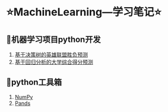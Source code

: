 # ⭐MachineLearning—学习笔记⭐
## 🧩机器学习项目python开发
1. [基于决策树的英雄联盟胜负预测](https://github.com/xfkcode/MachineLearning/tree/main/%E6%9C%BA%E5%99%A8%E5%AD%A6%E4%B9%A0/%E5%9F%BA%E4%BA%8E%E5%86%B3%E7%AD%96%E6%A0%91%E7%9A%84%E8%8B%B1%E9%9B%84%E8%81%94%E7%9B%9F%E8%83%9C%E8%B4%9F%E9%A2%84%E6%B5%8B)
2. [基于回归分析的大学综合得分预测](https://github.com/xfkcode/MachineLearning/tree/main/%E6%9C%BA%E5%99%A8%E5%AD%A6%E4%B9%A0/%E5%9F%BA%E4%BA%8E%E5%9B%9E%E5%BD%92%E5%88%86%E6%9E%90%E7%9A%84%E5%A4%A7%E5%AD%A6%E7%BB%BC%E5%90%88%E5%BE%97%E5%88%86%E9%A2%84%E6%B5%8B)
## 🧰python工具箱
1. [NumPy](https://github.com/xfkcode/MachineLearning/tree/main/python%E5%B7%A5%E5%85%B7/NumPy)
2. [Pands](https://github.com/xfkcode/MachineLearning/tree/main/python%E5%B7%A5%E5%85%B7/Pandas)
